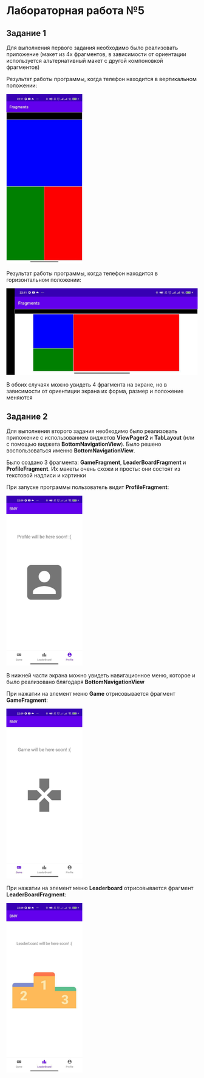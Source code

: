 <h1>Лабораторная работа №5</h1>
<h2>Задание 1</h2>
<p>Для выполнения первого задания необходимо было реализовать приложение (макет из 4х фрагментов, в зависимости от ориентации используется альтернативный макет с другой компоновкой фрагментов)</p>
<p>Результат работы программы, когда телефон находится в вертикальном положении:</p>
<img src="https://github.com/Freestanchik/MobileDeviceProgramming/blob/main/lab5/images/screenshot1.jpg" width="200">
<p>Результат работы программы, когда телефон находится в горизонтальном положении:</p>
<img src="https://github.com/Freestanchik/MobileDeviceProgramming/blob/main/lab5/images/screenshot2.jpg" width="800">
<p>В обоих случаях можно увидеть 4 фрагмента на экране, но в зависимости от ориентиции экрана их форма, размер и положение меняются</p>
<h2>Задание 2</h2>
<p>Для выполнения второго задания необходимо было реализовать приложение с использованием виджетов <b>ViewPager2</b> и <b>TabLayout</b> (или с помощью виджета <b>BottomNavigationView</b>). Было решено воспользоваться именно <b>BottomNavigationView</b>.</p>
<p>Было создано 3 фрагмента: <b>GameFragment</b>, <b>LeaderBoardFragment</b> и <b>ProfileFragment</b>. Их макеты очень схожи и просты: они состоят из текстовой надписи и картинки</p>
<p>При запуске программы пользователь видит <b>ProfileFragment</b>:</p>
<img src="https://github.com/Freestanchik/MobileDeviceProgramming/blob/main/lab5/images/screenshot3.jpg" width="200">
<p>В нижней части экрана можно увидеть навигационное меню, которое и было реализовано блягодаря <b>BottomNavigationView</b></p>
<p>При нажатии на элемент меню <b>Game</b> отрисовывается фрагмент <b>GameFragment</b>:</p>
<img src="https://github.com/Freestanchik/MobileDeviceProgramming/blob/main/lab5/images/screenshot4.jpg" width="200">  
<p>При нажатии на элемент меню <b>Leaderboard</b> отрисовывается фрагмент <b>LeaderBoardFragment</b>:</p>
<img src="https://github.com/Freestanchik/MobileDeviceProgramming/blob/main/lab5/images/screenshot5.jpg" width="200">  

 
